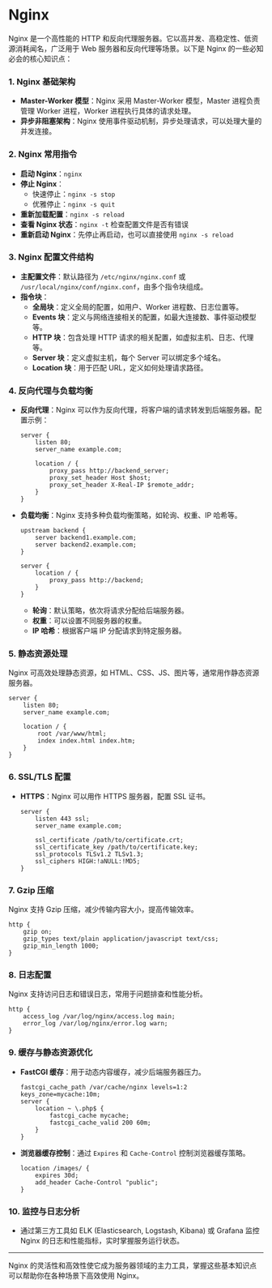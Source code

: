 # Nginx

Nginx 是一个高性能的 HTTP 和反向代理服务器。它以高并发、高稳定性、低资源消耗闻名，广泛用于 Web 服务器和反向代理等场景。以下是 Nginx 的一些必知必会的核心知识点：

### 1. **Nginx 基础架构**

- **Master-Worker 模型**：Nginx 采用 Master-Worker 模型，Master 进程负责管理 Worker 进程，Worker 进程执行具体的请求处理。
- **异步非阻塞架构**：Nginx 使用事件驱动机制，异步处理请求，可以处理大量的并发连接。

### 2. **Nginx 常用指令**

- **启动 Nginx**：`nginx`
- **停止 Nginx**：
  - 快速停止：`nginx -s stop`
  - 优雅停止：`nginx -s quit`
- **重新加载配置**：`nginx -s reload`
- **查看 Nginx 状态**：`nginx -t` 检查配置文件是否有错误
- **重新启动 Nginx**：先停止再启动，也可以直接使用 `nginx -s reload`

### 3. **Nginx 配置文件结构**

- **主配置文件**：默认路径为 `/etc/nginx/nginx.conf` 或 `/usr/local/nginx/conf/nginx.conf`，由多个指令块组成。
- **指令块**：
  - **全局块**：定义全局的配置，如用户、Worker 进程数、日志位置等。
  - **Events 块**：定义与网络连接相关的配置，如最大连接数、事件驱动模型等。
  - **HTTP 块**：包含处理 HTTP 请求的相关配置，如虚拟主机、日志、代理等。
  - **Server 块**：定义虚拟主机，每个 Server 可以绑定多个域名。
  - **Location 块**：用于匹配 URL，定义如何处理请求路径。

### 4. **反向代理与负载均衡**

- **反向代理**：Nginx 可以作为反向代理，将客户端的请求转发到后端服务器。配置示例：

  ```nginx
  server {
      listen 80;
      server_name example.com;

      location / {
          proxy_pass http://backend_server;
          proxy_set_header Host $host;
          proxy_set_header X-Real-IP $remote_addr;
      }
  }
  ```

- **负载均衡**：Nginx 支持多种负载均衡策略，如轮询、权重、IP 哈希等。

  ```nginx
  upstream backend {
      server backend1.example.com;
      server backend2.example.com;
  }

  server {
      location / {
          proxy_pass http://backend;
      }
  }
  ```

  - **轮询**：默认策略，依次将请求分配给后端服务器。
  - **权重**：可以设置不同服务器的权重。
  - **IP 哈希**：根据客户端 IP 分配请求到特定服务器。

### 5. **静态资源处理**

Nginx 可高效处理静态资源，如 HTML、CSS、JS、图片等，通常用作静态资源服务器。

```nginx
server {
    listen 80;
    server_name example.com;

    location / {
        root /var/www/html;
        index index.html index.htm;
    }
}
```

### 6. **SSL/TLS 配置**

- **HTTPS**：Nginx 可以用作 HTTPS 服务器，配置 SSL 证书。

  ```nginx
  server {
      listen 443 ssl;
      server_name example.com;

      ssl_certificate /path/to/certificate.crt;
      ssl_certificate_key /path/to/certificate.key;
      ssl_protocols TLSv1.2 TLSv1.3;
      ssl_ciphers HIGH:!aNULL:!MD5;
  }
  ```

### 7. **Gzip 压缩**

Nginx 支持 Gzip 压缩，减少传输内容大小，提高传输效率。

```nginx
http {
    gzip on;
    gzip_types text/plain application/javascript text/css;
    gzip_min_length 1000;
}
```

### 8. **日志配置**

Nginx 支持访问日志和错误日志，常用于问题排查和性能分析。

```nginx
http {
    access_log /var/log/nginx/access.log main;
    error_log /var/log/nginx/error.log warn;
}
```

### 9. **缓存与静态资源优化**

- **FastCGI 缓存**：用于动态内容缓存，减少后端服务器压力。
  ```nginx
  fastcgi_cache_path /var/cache/nginx levels=1:2 keys_zone=mycache:10m;
  server {
      location ~ \.php$ {
          fastcgi_cache mycache;
          fastcgi_cache_valid 200 60m;
      }
  }
  ```
- **浏览器缓存控制**：通过 `Expires` 和 `Cache-Control` 控制浏览器缓存策略。
  ```nginx
  location /images/ {
      expires 30d;
      add_header Cache-Control "public";
  }
  ```

### 10. **监控与日志分析**

- 通过第三方工具如 ELK (Elasticsearch, Logstash, Kibana) 或 Grafana 监控 Nginx 的日志和性能指标，实时掌握服务运行状态。

---

Nginx 的灵活性和高效性使它成为服务器领域的主力工具，掌握这些基本知识点可以帮助你在各种场景下高效使用 Nginx。
